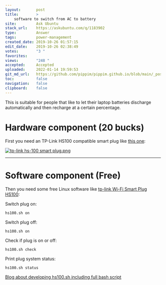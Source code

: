 ```yaml
---
layout:       post
title:        >
    software to switch from AC to battery
site:         Ask Ubuntu
stack_url:    https://askubuntu.com/q/1183902
type:         Answer
tags:         power-management
created_date: 2019-10-26 01:57:15
edit_date:    2019-10-26 02:38:49
votes:        "3 "
favorites:    
views:        "248 "
accepted:     Accepted
uploaded:     2022-01-14 19:59:53
git_md_url:   https://github.com/pippim/pippim.github.io/blob/main/_posts/2019/2019-10-26-software-to-switch-from-AC-to-battery.md
toc:          false
navigation:   false
clipboard:    false
---
```


This is suitable for people that like to let their laptop batteries discharge automatically and then recharge at a certain percentage. 

# Hardware component (20 bucks)

First you need an TP-Link HS100 compatible smart plug like [this one][1]:

[![tp-link hs-100 smart plug.png][2]][2]


----------

# Software component (Free)

Then you need some free Linux software like [tp-link Wi-Fi Smart Plug HS100][3]:

Switch plug on:

``` 
hs100.sh on

```

Switch plug off:

``` 
hs100.sh on

```

Check if plug is on or off:

``` 
hs100.sh check

```

Print plug system status:

``` 
hs100.sh status

```

[Blog about developing hs100.sh including full bash script][4]


  [1]: https://www.amazon.ca/TP-Link-Required-Anywhere-Assistant-HS105/dp/B01K1JVZOE/ref=pd_sbs_60_t_1/138-0748005-2681152?_encoding=UTF8&pd_rd_i=B01K1JVZOE&pd_rd_r=c0911e01-b46e-47fb-84d2-1d6a3a798cac&pd_rd_w=V03Ee&pd_rd_wg=h3RiF&pf_rd_p=9926bb69-42b9-46e4-b788-f665992e326d&pf_rd_r=RAHJ6ASEZ9930ZHQ79HC&psc=1&refRID=RAHJ6ASEZ9930ZHQ79HC
  [2]: https://i.stack.imgur.com/kVeyk.png
  [3]: https://github.com/branning/hs100
  [4]: https://blog.georgovassilis.com/2016/05/07/controlling-the-tp-link-hs100-wi-fi-smart-plug/
